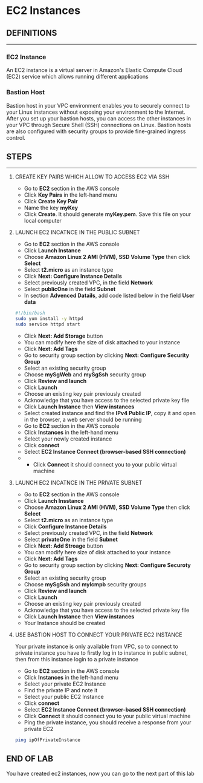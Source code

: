 # EC2 Instances

## DEFINITIONS
----

### EC2 Instance

An EC2 instance is a virtual server in Amazon's Elastic Compute Cloud (EC2) service which allows running different applications 

### Bastion Host

Bastion host in your VPC environment enables you to securely connect to your Linux instances without exposing your environment to the Internet. After you set up your bastion hosts, you can access the other instances in your VPC through Secure Shell (SSH) connections on Linux. Bastion hosts are also configured with security groups to provide fine-grained ingress control.

## STEPS
---

1. CREATE KEY PAIRS WHICH ALLOW TO ACCESS EC2 VIA SSH

    * Go to **EC2** section in the AWS console
    * Click **Key Pairs** in the left-hand menu
    * Click **Create Key Pair**
    * Name the key **myKey**
    * Click **Create**. It should generate **myKey.pem**. Save this file on your local computer
     
2. LAUNCH EC2 INCATNCE IN THE PUBLIC SUBNET

    * Go to **EC2** section in the AWS console
    * Click **Launch Instance**
    * Choose **Amazon Linux 2 AMI (HVM), SSD Volume Type** then click **Select**
    * Select **t2.micro** as an instance type
    * Click **Next: Configure Instance Details**
    * Select previously created VPC, in the field **Network**
    * Select **publicOne** in the field **Subnet**
    * In section **Advenced Datails**, add code listed below in the field **User data**
    
    ```bash
    #!/bin/bash
    sudo yum install -y httpd
    sudo service httpd start
    ```
    
    * Click **Next: Add Storage** button
    * You can modify here the size of disk attached to your instance
    * Click **Next: Add Tags**
    * Go to security group section by clicking **Next: Configure Security Group**
    * Select an existing security group
    * Choose **mySgWeb** and **mySgSsh** security group
    * Click **Review and launch**
    * Click **Launch**
    * Choose an existing key pair previously created
    * Acknowledge that you have access to the selected private key file
    * Click **Launch Instance** then **View instances**
    * Select created instance and find the **IPv4 Public IP**, copy it and open in the browser, a web server should be running
    * Go to **EC2** section in the AWS console
    * Click **Instances** in the left-hand menu
    * Select your newly created instance
    * Click **connect**
    * Select **EC2 Instance Connect (browser-based SSH connection)**
    * * Click **Connect**  it should connect you to your public virtual machine


3. LAUNCH EC2 INCATNCE IN THE PRIVATE SUBNET

    * Go to **EC2** section in the AWS console
    * Click **Launch Insstance**
    * Choose **Amazon Linux 2 AMI (HVM), SSD Volume Type** then click **Select**
    * Select **t2.micro** as an instance type
    * Click **Configure Instance Details**
    * Select previously created VPC, in the field **Network**
    * Select **privateOne** in the field **Subnet**
    * Click **Next: Add Stroage** button
    * You can modify here size of disk attached to your instance
    * Click **Next: Add Tags**
    * Go to security group section by clicking **Next: Configure Securoty Group**
    * Select an existing security group
    * Choose **mySgSsh** and **myIcmpb** security groups
    * Click **Review and launch**
    * Click **Launch**
    * Choose an existing key pair previously created
    * Acknowledge that you have access to the selected private key file
    * Click **Launch Instance** then **View instances**
    * Your Instance should be created

4. USE BASTION HOST TO CONNECT YOUR PRIVATE EC2 INSTANCE

    Your private instance is only available from VPC, so to connect to private instance you have to firstly log in to instance in public subnet, then from this instance login to a private instance
    
    * Go to **EC2** section in the AWS console
    * Click **Instances** in the left-hand menu
    * Select your private EC2 Instance
    * Find the private IP and note it
    * Select your public EC2 Instance
    * Click **connect**
    * Select **EC2 Instance Connect (browser-based SSH connection)**
    * Click **Connect**  it should connect you to your public virtual machine
    * Ping the private instance, you should receive a response from your private EC2
    
    ```bash
    ping ipOfPrivateInstance
    ```

## END OF LAB

You have created ec2 instances, now you can go to the next part of this lab
